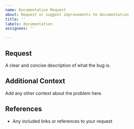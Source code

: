 ```yaml
---
name: Documentation Request
about: Request or suggest improvements to documentation
title: ''
labels: documentation
assignees: ''

---
```


## Request

A clear and concise description of what the bug is.

## Additional Context

Add any other context about the problem here.

## References

* Any included links or references to your request
